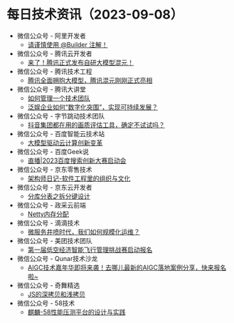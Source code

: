 # 每日技术资讯（2023-09-08）

- 微信公众号 - 阿里开发者
  - [请谨慎使用 @Builder 注解！](https://mp.weixin.qq.com/s?__biz=MzIzOTU0NTQ0MA==&mid=2247534735&idx=1&sn=c6363bff49edbe8b03b5789d2f5b18b9)
- 微信公众号 - 腾讯云开发者
  - [来了！腾讯正式发布自研大模型混元！](https://mp.weixin.qq.com/s?__biz=MzI2NDU4OTExOQ==&mid=2247658132&idx=1&sn=70cf3a6ba31520393c7307ad4e8b5730)
- 微信公众号 - 腾讯技术工程
  - [腾讯全面拥抱大模型，腾讯混元刚刚正式亮相](https://mp.weixin.qq.com/s?__biz=MjM5ODYwMjI2MA==&mid=2649780423&idx=1&sn=4326b2450471669fafc5aa69391c34c2)
- 微信公众号 - 腾讯大讲堂
  - [如何管理一个技术团队](https://mp.weixin.qq.com/s?__biz=MTEwNTM0ODI0MQ==&mid=2653482160&idx=1&sn=243584a0e7fc13e67bce003e6143180b)
  - [泛娱企业如何“数字化突围”，实现可持续发展？](https://mp.weixin.qq.com/s?__biz=MTEwNTM0ODI0MQ==&mid=2653482160&idx=2&sn=0a8e74f1f6d78e58b58c283f1834a87d)
- 微信公众号 - 字节跳动技术团队
  - [抖音集团都在用的画质评估工具，确定不试试吗？](https://mp.weixin.qq.com/s?__biz=MzI1MzYzMjE0MQ==&mid=2247503941&idx=1&sn=88ba796633dda324bd414fdca2377cb0)
- 微信公众号 - 百度智能云技术站
  - [大模型驱动云计算创新变革](https://mp.weixin.qq.com/s?__biz=MzkxOTM4MTM3Ng==&mid=2247486931&idx=1&sn=4e5d055edc881b51ad7776788e156796)
- 微信公众号 - 百度Geek说
  - [直播|2023百度搜索创新大赛启动会](https://mp.weixin.qq.com/s?__biz=Mzg5MjU0NTI5OQ==&mid=2247570771&idx=1&sn=ee6567f91aa2089a2e28015475bc7709)
- 微信公众号 - 京东零售技术
  - [架构师日记-软件工程里的组织与文化](https://mp.weixin.qq.com/s?__biz=MzUyMDAxMjQ3Ng==&mid=2247502595&idx=1&sn=bb351f9298fd7d6f6ead01017e0a651e)
- 微信公众号 - 京东云开发者
  - [分库分表之拆分键设计](https://mp.weixin.qq.com/s?__biz=MzU1OTgxMTg2Nw==&mid=2247507403&idx=1&sn=bea0a4f2445170fdb5d1fdd84e751ba3)
- 微信公众号 - 政采云前端
  - [Netty内存分配](https://mp.weixin.qq.com/s?__biz=Mzg3NTcwMTUzNA==&mid=2247493877&idx=1&sn=6263c1d3950476dc7aa8898ffb1741df)
- 微信公众号 - 滴滴技术
  - [微服务井喷时代，我们如何规模化运维？](https://mp.weixin.qq.com/s?__biz=MzU1ODEzNjI2NA==&mid=2247564933&idx=1&sn=8fd15c80345d146b05c25cf4cb9b2097)
- 微信公众号 - 美团技术团队
  - [第一届低空经济智能飞行管理挑战赛启动报名](https://mp.weixin.qq.com/s?__biz=MjM5NjQ5MTI5OA==&mid=2651775019&idx=1&sn=04f8785fe978953ed3f1b7f84cdbc519)
- 微信公众号 - Qunar技术沙龙
  - [AIGC技术嘉年华即将来袭！去哪儿最新的AIGC落地案例分享，快来报名啦~](https://mp.weixin.qq.com/s?__biz=MzA3NDcyMTQyNQ==&mid=2649276184&idx=1&sn=5da2c68ecb2793a6b2b2b71b3eee3c15)
- 微信公众号 - 奇舞精选
  - [JS的深拷贝和浅拷贝](https://mp.weixin.qq.com/s?__biz=Mzg4MTYwMzY1Mw==&mid=2247509005&idx=1&sn=dfc02ffe4ed508def136577cf636b0bf)
- 微信公众号 - 58技术
  - [麒麟-58性能压测平台的设计与实践](https://mp.weixin.qq.com/s?__biz=MzI1NDc5MzIxMw==&mid=2247497122&idx=1&sn=a47be4d876507f070a0132923f5253bc)
